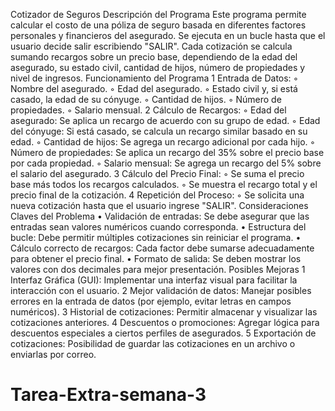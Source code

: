 Cotizador de Seguros
Descripción del Programa
Este programa permite calcular el costo de una póliza de seguro basada en diferentes factores personales y financieros del asegurado. Se ejecuta en un bucle hasta que el usuario decide salir escribiendo "SALIR". Cada cotización se calcula sumando recargos sobre un precio base, dependiendo de la edad del asegurado, su estado civil, cantidad de hijos, número de propiedades y nivel de ingresos.
Funcionamiento del Programa
	1	Entrada de Datos:
	◦	Nombre del asegurado.
	◦	Edad del asegurado.
	◦	Estado civil y, si está casado, la edad de su cónyuge.
	◦	Cantidad de hijos.
	◦	Número de propiedades.
	◦	Salario mensual.
	2	Cálculo de Recargos:
	◦	Edad del asegurado: Se aplica un recargo de acuerdo con su grupo de edad.
	◦	Edad del cónyuge: Si está casado, se calcula un recargo similar basado en su edad.
	◦	Cantidad de hijos: Se agrega un recargo adicional por cada hijo.
	◦	Número de propiedades: Se aplica un recargo del 35% sobre el precio base por cada propiedad.
	◦	Salario mensual: Se agrega un recargo del 5% sobre el salario del asegurado.
	3	Cálculo del Precio Final:
	◦	Se suma el precio base más todos los recargos calculados.
	◦	Se muestra el recargo total y el precio final de la cotización.
	4	Repetición del Proceso:
	◦	Se solicita una nueva cotización hasta que el usuario ingrese "SALIR".
Consideraciones Claves del Problema
	•	Validación de entradas: Se debe asegurar que las entradas sean valores numéricos cuando corresponda.
	•	Estructura del bucle: Debe permitir múltiples cotizaciones sin reiniciar el programa.
	•	Cálculo correcto de recargos: Cada factor debe sumarse adecuadamente para obtener el precio final.
	•	Formato de salida: Se deben mostrar los valores con dos decimales para mejor presentación.
Posibles Mejoras
	1	Interfaz Gráfica (GUI): Implementar una interfaz visual para facilitar la interacción con el usuario.
	2	Mejor validación de datos: Manejar posibles errores en la entrada de datos (por ejemplo, evitar letras en campos numéricos).
	3	Historial de cotizaciones: Permitir almacenar y visualizar las cotizaciones anteriores.
	4	Descuentos o promociones: Agregar lógica para descuentos especiales a ciertos perfiles de asegurados.
	5	Exportación de cotizaciones: Posibilidad de guardar las cotizaciones en un archivo o enviarlas por correo.
# Tarea-Extra-semana-3
